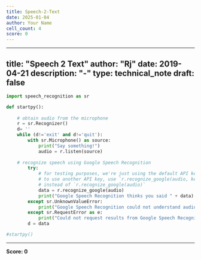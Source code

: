 ```yaml
---
title: Speech-2-Text
date: 2025-01-04
author: Your Name
cell_count: 4
score: 0
---
```


---
title: "Speech 2 Text"
author: "Rj"
date: 2019-04-21
description: "-"
type: technical_note
draft: false
---

```python
import speech_recognition as sr
```


```python
def startpy():
    
    # obtain audio from the microphone
    r = sr.Recognizer()
    d= ''
    while (d!='exit' and d!='quit'):
        with sr.Microphone() as source:
            print("Say something!")
            audio = r.listen(source)
    
    # recognize speech using Google Speech Recognition
        try:
            # for testing purposes, we're just using the default API key
            # to use another API key, use `r.recognize_google(audio, key="GOOGLE_SPEECH_RECOGNITION_API_KEY")`
            # instead of `r.recognize_google(audio)`
            data = r.recognize_google(audio)
            print("Google Speech Recognition thinks you said " + data)
        except sr.UnknownValueError:
            print("Google Speech Recognition could not understand audio")
        except sr.RequestError as e:
            print("Could not request results from Google Speech Recognition service; {0}".format(e))
        d = data
```


```python
#startpy()
```


---
**Score: 0**